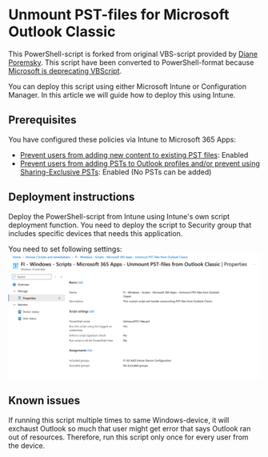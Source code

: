 # Unmount PST-files for Microsoft Outlook Classic

This PowerShell-script is forked from original VBS-script provided by [Diane Poremsky](https://www.slipstick.com/exchange/script-remove-pst-file-profile/). This script have been converted to PowerShell-format because [Microsoft is deprecating VBScript](https://techcommunity.microsoft.com/blog/windows-itpro-blog/vbscript-deprecation-timelines-and-next-steps/4148301).

You can deploy this script using either Microsoft Intune or Configuration Manager. In this article we will guide how to deploy this using Intune.

## Prerequisites
You have configured these policies via Intune to Microsoft 365 Apps:
- [Prevent users from adding new content to existing PST files](https://admx.help/?Category=Office2016&Policy=outlk16.Office.Microsoft.Policies.Windows::L_Preventusersfromaddingnewcontentto): Enabled
- [Prevent users from adding PSTs to Outlook profiles and/or prevent using Sharing-Exclusive PSTs](https://admx.help/?Category=Office2016&Policy=outlk16.Office.Microsoft.Policies.Windows::L_Preventusersfromaddingpsts): Enabled (No PSTs can be added)

## Deployment instructions
Deploy the PowerShell-script from Intune using Intune's own script deployment function. You need to deploy the script to Security group that includes specific devices that needs this application.

You need to set following settings:
![Screenshot](/img/img01.png)

## Known issues
If running this script multiple times to same Windows-device, it will exchaust Outlook so much that user might get error that says Outlook ran out of resources.
Therefore, run this script only once for every user from the device.
